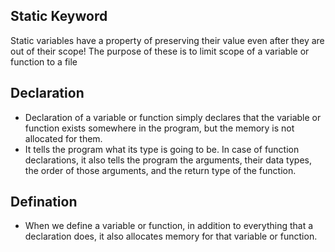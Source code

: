 ## Static Keyword
Static variables have a property of preserving their value even after they are out of their scope!
The purpose of these is to limit scope of a variable or function to a file

## Declaration
- Declaration of a variable or function simply declares that the variable or function exists somewhere in the program, but the memory is not allocated for them.
- It tells the program what its type is going to be. In case of function declarations, it also tells the program the arguments, their data types, the order of those arguments, and the return type of the function.

## Defination
- When we define a variable or function, in addition to everything that a declaration does, it also allocates memory for that variable or function. 